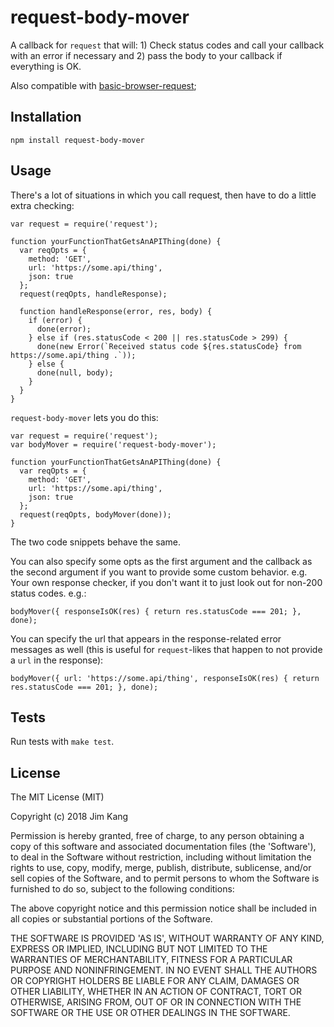 request-body-mover
==================

A callback for `request` that will: 1) Check status codes and call your callback with an error if necessary and 2) pass the body to your callback if everything is OK.

Also compatible with [basic-browser-request](https://github.com/jimkang/basic-browser-request);

Installation
------------

    npm install request-body-mover

Usage
-----

There's a lot of situations in which you call request, then have to do a little extra checking:

    var request = require('request');

    function yourFunctionThatGetsAnAPIThing(done) {
      var reqOpts = {
        method: 'GET',
        url: 'https://some.api/thing',
        json: true
      };
      request(reqOpts, handleResponse);

      function handleResponse(error, res, body) {
        if (error) {
          done(error);
        } else if (res.statusCode < 200 || res.statusCode > 299) {
          done(new Error(`Received status code ${res.statusCode} from https://some.api/thing .`));
        } else {
          done(null, body);
        }
      }
    }

`request-body-mover` lets you do this:

    var request = require('request');
    var bodyMover = require('request-body-mover');
    
    function yourFunctionThatGetsAnAPIThing(done) {
      var reqOpts = {
        method: 'GET',
        url: 'https://some.api/thing',
        json: true
      };
      request(reqOpts, bodyMover(done));
    }

The two code snippets behave the same.

You can also specify some opts as the first argument and the callback as the second argument if you want to provide some custom behavior. e.g. Your own response checker, if you don't want it to just look out for non-200 status codes. e.g.:

    bodyMover({ responseIsOK(res) { return res.statusCode === 201; }, done);

You can specify the url that appears in the response-related error messages as well (this is useful for `request`-likes that happen to not provide a `url` in the response):

    bodyMover({ url: 'https://some.api/thing', responseIsOK(res) { return res.statusCode === 201; }, done);

Tests
-----

Run tests with `make test`.

License
-------

The MIT License (MIT)

Copyright (c) 2018 Jim Kang

Permission is hereby granted, free of charge, to any person obtaining a copy
of this software and associated documentation files (the 'Software'), to deal
in the Software without restriction, including without limitation the rights
to use, copy, modify, merge, publish, distribute, sublicense, and/or sell
copies of the Software, and to permit persons to whom the Software is
furnished to do so, subject to the following conditions:

The above copyright notice and this permission notice shall be included in
all copies or substantial portions of the Software.

THE SOFTWARE IS PROVIDED 'AS IS', WITHOUT WARRANTY OF ANY KIND, EXPRESS OR
IMPLIED, INCLUDING BUT NOT LIMITED TO THE WARRANTIES OF MERCHANTABILITY,
FITNESS FOR A PARTICULAR PURPOSE AND NONINFRINGEMENT. IN NO EVENT SHALL THE
AUTHORS OR COPYRIGHT HOLDERS BE LIABLE FOR ANY CLAIM, DAMAGES OR OTHER
LIABILITY, WHETHER IN AN ACTION OF CONTRACT, TORT OR OTHERWISE, ARISING FROM,
OUT OF OR IN CONNECTION WITH THE SOFTWARE OR THE USE OR OTHER DEALINGS IN
THE SOFTWARE.
